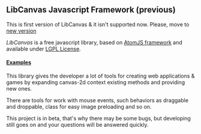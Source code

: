 ## LibCanvas Javascript Framework (previous)

This is first version of LibCanvas & it isn't supported now. Please, move to [new version](https://github.com/theshock/libcanvas)

*LibCanvas* is a free javascript library, based on [AtomJS framework](/theshock/atomjs) and available under [LGPL License](http://www.gnu.org/copyleft/lgpl.html).

#### [Examples](http://libcanvas.github.com/)

This library gives the developer a lot of tools for creating web applications & games by expanding canvas-2d context existing methods and providing new ones.

There are tools for work with mouse events, such behaviors as draggable and droppable, class for easy image preloading and so on.

This project is in beta, that's why there may be some bugs, but developing still goes on and your questions will be answered quickly.

